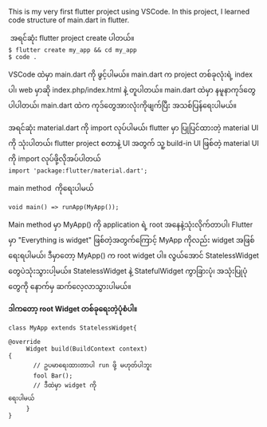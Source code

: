 This is my very first flutter project using VSCode. In this project, I learned code structure of main.dart in flutter. <br/>

 <p>
 အရင်ဆုံး flutter project create ပါတယ်။ <br/>
 <code>$ flutter create my_app && cd my_app</code><br/>
 <code>$ code . </code> 
 </p>
 
 <p>
 VSCode ထဲမှာ main.dart ကို ဖွင့်ပါမယ်။ main.dart က project တစ်ခုလုံးရဲ့ index ပါ၊ web မှာဆို index.php/index.html နဲ့ တူပါတယ်။ 
  main.dart ထဲမှာ နမူနာကုဒ်တွေ ပါပါတယ်၊ main.dart ထဲက ကုဒ်တွေအားလုံးကိုဖျက်ပြီး အသစ်ပြန်ရေးပါမယ်။ 
 </p> 
  
  <p>
 အရင်ဆုံး material.dart ကို import လုပ်ပါမယ်၊ flutter မှာ ပြုပြင်ထားတဲ့ material UI ကို သုံးပါတယ်၊ flutter project စတာနဲ့ UI အတွက် သူ့ build-in UI ဖြစ်တဲ့ material UI ကို import လုပ်ဖို့လိုအပ်ပါတယ် <br/>
 <code>import 'package:flutter/material.dart';</code>
 </p> 
  
 <p>main method  ကိုရေးပါမယ်</p>
 
 <code>void main() => runApp(MyApp());</code><br/>
 
 <p>Main method မှာ MyApp() ကို application ရဲ့ root အနေနဲ့သုံးလိုက်တာပါ၊ Flutter မှာ "Everything is widget" ဖြစ်တဲ့အတွက်ကြောင့် MyApp ကိုလည်း widget အဖြစ်ရေးရပါမယ်၊
ဒီမှာတော့ MyApp() က root widget ပါ။ လွယ်အောင် StatelessWidget တွေပဲသုံးသွားပါ့မယ်။ StatelessWidget နဲ့ StatefulWidget ကွာခြားပုံ၊ အသုံးပြုပုံတွေကို နောက်မှ ဆက်လေ့လာသွားပါမယ်။</p>

 <p><b>ဒါကတော့ root Widget တစ်ခုရေးတဲ့ပုံစံပါ။ </b></p>

 <code>class MyApp extends StatelessWidget{</code><br/>
 <code> &nbsp; @override </code><br/>
 <code> &nbsp; &nbsp; Widget build(BuildContext context) {</code><br/>
 <code> &nbsp;  &nbsp; &nbsp;   // ဥပမာရေးထားတာပါ run ဖို့ မဟုတ်ပါဘူး </code><br/>
 <code> &nbsp;  &nbsp; &nbsp;   fool Bar();</code><br/>
 <code> &nbsp;  &nbsp; &nbsp;   // ဒီထဲမှာ widget ကို ရေးပါမယ် </code><br/>
 <code> &nbsp; &nbsp; }</code><br/>
 <code>}</code><br/>


  
